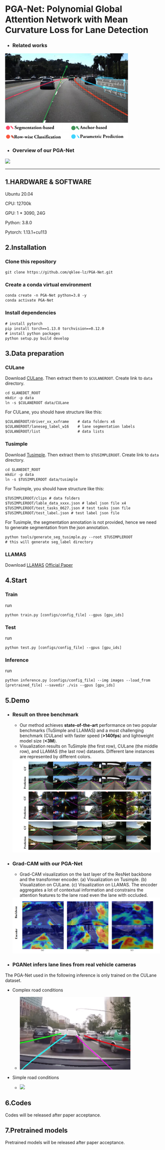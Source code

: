 # PGA-Net: Polynomial Global Attention Network with Mean Curvature Loss for Lane Detection

- ### Related works
<img src=./figures/related_work.png width="400x">

- ### Overview of our PGA-Net
<img src=./figures/overflow.png>

---
## 1.HARDWARE & SOFTWARE

Ubuntu 20.04

CPU: 12700k

GPU: 1 * 3090, 24G

Python: 3.8.0

Pytorch: 1.13.1+cu113


## 2.Installation
### Clone this repository

```Shell
git clone https://github.com/qklee-lz/PGA-Net.git
```


### Create a conda virtual environment
```Shell
conda create -n PGA-Net python=3.8 -y
conda activate PGA-Net
```
### Install dependencies
```Shell
# install pytorch
pip install torch==1.13.0 torchvision==0.12.0
# install python packages
python setup.py build develop
```

## 3.Data preparation
### CULane

Download [CULane](https://xingangpan.github.io/projects/CULane.html). Then extract them to `$CULANEROOT`. Create link to `data` directory.

```Shell
cd $LANEDET_ROOT
mkdir -p data
ln -s $CULANEROOT data/CULane
```

For CULane, you should have structure like this:
```
$CULANEROOT/driver_xx_xxframe    # data folders x6
$CULANEROOT/laneseg_label_w16    # lane segmentation labels
$CULANEROOT/list                 # data lists
```

### Tusimple
Download [Tusimple](https://github.com/TuSimple/tusimple-benchmark/issues/3). Then extract them to `$TUSIMPLEROOT`. Create link to `data` directory.

```Shell
cd $LANEDET_ROOT
mkdir -p data
ln -s $TUSIMPLEROOT data/tusimple
```

For Tusimple, you should have structure like this:
```
$TUSIMPLEROOT/clips # data folders
$TUSIMPLEROOT/lable_data_xxxx.json # label json file x4
$TUSIMPLEROOT/test_tasks_0627.json # test tasks json file
$TUSIMPLEROOT/test_label.json # test label json file

```

For Tusimple, the segmentation annotation is not provided, hence we need to generate segmentation from the json annotation. 

```Shell
python tools/generate_seg_tusimple.py --root $TUSIMPLEROOT
# this will generate seg_label directory
```

### LLAMAS
Download [LLAMAS](https://unsupervised-llamas.com/llamas/)
[Official Paper](https://openaccess.thecvf.com/content_ICCVW_2019/papers/CVRSUAD/Behrendt_Unsupervised_Labeled_Lane_Markers_Using_Maps_ICCVW_2019_paper.pdf) 


## 4.Start
### Train
run
```Shell
python train.py [configs/config_file] --gpus [gpu_ids]
```
### Test
run
```Shell
python test.py [configs/config_file] --gpus [gpu_ids]
```

### Inference
run
```Shell
python inference.py [configs/config_file] --img images --load_from [pretrained_file] --savedir ./vis --gpus [gpu_ids]
```


## 5.Demo
- ### Result on three benchmark
    - Our method achieves **state-of-the-art** performance on two popular benchmarks (TuSimple and LLAMAS) and a most challenging benchmark (CULane) with faster speed (**>140fps**) and lightweight model size (**<3M**).
    - Visualization results on TuSimple (the first row), CULane (the middle row), and LLAMAS (the last row) datasets. Different lane instances are represented by different colors.
    <img src=./demo/results.png>

- ### Grad-CAM with our PGA-Net
    - Grad-CAM visualization on the last layer of the ResNet backbone and the transformer encoder. (a) Visualization on Tusimple. (b) Visualization on CULane. (c) Visualization on LLAMAS. The encoder aggregates a lot of contextual information and constrains the attention features to the lane road even the lane with occluded.
    <img src=./demo/gramcam.png>

- ### PGANet infers lane lines from **real vehicle cameras**
The PGA-Net used in the following inference is only trained on the CULane dataset.

- Complex road conditions
    - <img src=./demo/complex_road.GIF width="360px">

- Simple road conditions
    - <img src=./demo/simple_road.GIF width="360px">


## 6.Codes 
Codes will be released after paper acceptance.

## 7.Pretrained models
Pretrained models will be released after paper acceptance.
